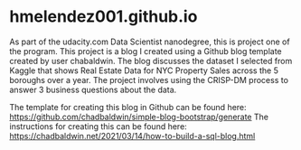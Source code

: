 # hmelendez001.github.io
As part of the udacity.com Data Scientist nanodegree, this is project one of the program. This project is a blog I created using a Github blog template created by user chabaldwin. The blog discusses the dataset I selected from Kaggle that shows Real Estate Data for NYC Property Sales across the 5 boroughs over a year. The project involves using the CRISP-DM process to answer 3 business questions about the data.

The template for creating this blog in Github can be found here: https://github.com/chadbaldwin/simple-blog-bootstrap/generate
The instructions for creating this can be found here: https://chadbaldwin.net/2021/03/14/how-to-build-a-sql-blog.html

